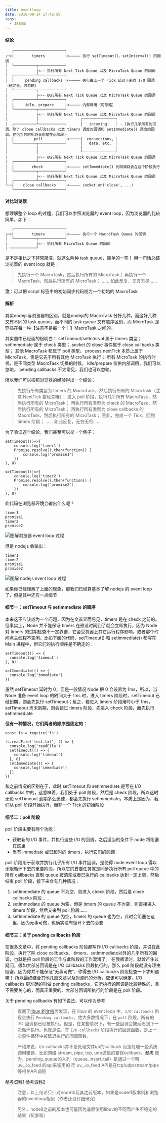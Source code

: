 ```yaml
---
title: eventloop
date: 2018-09-14 17:48:59
tags:
  - JS基础
---
```



#### 结论
```
   ┌───────────────────────┐
┌─>│        timers         │<————— 执行 setTimeout()、setInterval() 的回调
│  └──────────┬────────────┘
|             |<-- 执行所有 Next Tick Queue 以及 MicroTask Queue 的回调
│  ┌──────────┴────────────┐
│  │     pending callbacks │<————— 执行由上一个 Tick 延迟下来的 I/O 回调（待完善，可忽略）
│  └──────────┬────────────┘
|             |<-- 执行所有 Next Tick Queue 以及 MicroTask Queue 的回调
│  ┌──────────┴────────────┐
│  │     idle, prepare     │<————— 内部调用（可忽略）
│  └──────────┬────────────┘     
|             |<-- 执行所有 Next Tick Queue 以及 MicroTask Queue 的回调
|             |                   ┌───────────────┐
│  ┌──────────┴────────────┐      │   incoming:   │ - (执行几乎所有的回调，除了 close callbacks 以及 timers 调度的回调和 setImmediate() 调度的回调，在恰当的时机将会阻塞在此阶段)
│  │         poll          │<─────┤  connections, │ 
│  └──────────┬────────────┘      │   data, etc.  │ 
│             |                   |               | 
|             |                   └───────────────┘
|             |<-- 执行所有 Next Tick Queue 以及 MicroTask Queue 的回调
|  ┌──────────┴────────────┐      
│  │        check          │<————— setImmediate() 的回调将会在这个阶段执行
│  └──────────┬────────────┘
|             |<-- 执行所有 Next Tick Queue 以及 MicroTask Queue 的回调
│  ┌──────────┴────────────┐
└──┤    close callbacks    │<————— socket.on('close', ...)
   └───────────────────────┘
```

#### 对比浏览器
想理解整个 loop 的过程，我们可以参照浏览器的 event loop，因为浏览器的比较简单，如下：
```
   ┌───────────────────────┐
┌─>│        timers         │<————— 执行一个 MacroTask Queue 的回调
│  └──────────┬────────────┘
|             |<-- 执行所有 MicroTask Queue 的回调
| ────────────┘
```
是不是相比之下非常简洁，就这么两种 task queue，简单的一笔！
用一句话总结浏览器的 event loop 就是：

>先执行一个 MacroTask，然后执行所有的 MicroTask；
再执行一个 MacroTask，然后执行所有的 MicroTask；
……
如此反复，无穷无尽……

**注**：可以把 script 标签中的初始同步代码视为一个初始的 MacroTask


#### 解析
其实nodejs与浏览器的区别，就是nodejs的 MacroTask 分好几种，而这好几种又有不同的 task queue，而不同的 task queue 又有顺序区别，而 MicroTask 是穿插在每一种【注意不是每一个！】MacroTask 之间的。

其实图中已经画的很明白：
setTimeout/setInterval 属于 timers 类型；
setImmediate 属于 check 类型；
socket 的 close 事件属于 close callbacks 类型；
其他 MacroTask 都属于 poll 类型。
process.nextTick 本质上属于 MicroTask，但是它先于所有其他 MicroTask 执行；
所有 MicroTask 的执行时机，是不同类型 MacroTask 切换的时候。
idle/prepare 仅供内部调用，我们可以忽略。
pending callbacks 不太常见，我们也可以忽略。

所以我们可以按照浏览器的经验得出一个结论：
>先执行所有类型为 timers 的 MacroTask，然后执行所有的 MicroTask（注意 NextTick 要优先哦）；
进入 poll 阶段，执行几乎所有 MacroTask，然后执行所有的 MicroTask；
再执行所有类型为 check 的 MacroTask，然后执行所有的 MicroTask；
再执行所有类型为 close callbacks 的 MacroTask，然后执行所有的 MicroTask；
至此，完成一个 Tick，回到 timers 阶段；
……
如此反复，无穷无尽……

为了验证这个结论，我们甚至可以举一个例子：
```
setTimeout(()=>{
    console.log('timer1')
    Promise.resolve().then(function() {
        console.log('promise1')
    })
}, 0)

setTimeout(()=>{
    console.log('timer2')
    Promise.resolve().then(function() {
        console.log('promise2')
    })
}, 0)
```
此代码在浏览器环境会输出什么呢？
```
timer1
promise1
timer2
promise2
```
![图解浏览器 event loop 过程](http://upload-images.jianshu.io/upload_images/2707400-2968b449856af912.gif?imageMogr2/auto-orient/strip)

但是 nodejs 会输出：
```
timer1
timer2
promise1
promise2
```
![图解 nodejs event loop 过程](http://upload-images.jianshu.io/upload_images/2707400-781ed56509d40758.gif?imageMogr2/auto-orient/strip)


如果你已经理解了上面的现象，那我们已经算基本了解 nodejs 的 event loop 了，但是其中还有一点细节

#### 细节一：setTimeout 与 setImmediate 的顺序
本来这不应该成为一个问题，因为在文首显而易见，timers 是在 check 之前的。
但事实上，Node 并不能保证 timers 在预设时间到了就会立即执行，因为 Node 对 timers 的过期检查不一定靠谱，它会受机器上其它运行程序影响，或者那个时间点主线程不空闲。比如下面的代码，setTimeout() 和 setImmediate() 都写在 Main 进程中，但它们的执行顺序是不确定的：
```
setTimeout(() => {
  console.log('timeout')
}, 0)

setImmediate(() => {
  console.log('immediate')
})
```
虽然 setTimeout 延时为 0，但是一般情况 Node 把 0 会设置为 1ms，所以，当 Node 准备 event loop 的时间大于 1ms 时，进入 timers 阶段时，setTimeout 已经到期，则会先执行 setTimeout；反之，若进入 timers 阶段用时小于 1ms，setTimeout 尚未到期，则会错过 timers 阶段，先进入 check 阶段，而先执行 setImmediate

**但有一种情况，它们两者的顺序是固定的：**
```
const fs = require('fs')

fs.readFile('test.txt', () => {
  console.log('readFile')
  setTimeout(() => {
    console.log('timeout')
  }, 0)
  setImmediate(() => {
    console.log('immediate')
  })
})
```
和之前情况的区别在于，此时 setTimeout 和 setImmediate 是写在 I/O callbacks 中的，这意味着，我们处于 poll 阶段，然后是 check 阶段，所以这时无论 setTimeout 到期多么迅速，都会先执行 setImmediate。本质上是因为，我们从 poll 阶段开始执行，而非一个 Tick 的初始阶段

#### 细节二：poll 阶段
poll 阶段主要有两个功能：
* 获取新的 I/O 事件，并执行这些 I/O 的回调，之后适当的条件下 node 将阻塞在这里
* 当有 immediate 或已超时的 timers，执行它们的回调

poll 阶段用于获取并执行几乎所有 I/O 事件回调，是使得 node event loop 得以无限循环下去的重要阶段。所以它的首要任务就是同步执行所有 poll queue 中的所有 callbacks 直到 queue 被清空或者已执行的 callbacks 达到一定上限，然后结束 poll 阶段，接下来会有几种情况：
1. setImmediate 的 queue 不为空，则进入 check 阶段，然后是 close callbacks 阶段……
2. setImmediate 的 queue 为空，但是 timers 的 queue 不为空，则直接进入 timers 阶段，然后又来到 poll 阶段……
3. setImmediate 的 queue 为空，timers 的 queue 也为空，此时会阻塞在这里，因为无事可做，也确实没有循环下去的必要

#### 细节三：关于 pending callbacks 阶段
在很多文章中，将 pending callbacks 阶段都写作 I/O callbacks 阶段，并说在此阶段，执行了除 close callbacks、 timers、setImmediate以外的几乎所有的回调，也就是把 poll 阶段的工作与此阶段的工作混淆了。
在我阅读时，就曾产生过疑问，假如大部分回调是在 I/O callbacks 阶段执行的，那么 poll 阶段就没有理由阻塞，因为你并不能保证“无事可做”，你得去 I/O callbacks 阶段检查一下才知道嘛！
所以最终结合其他几篇文章以及对源码的分析，应该可以确定，I/O callbacks 更准确的叫做 pending callbacks，它所执行的回调是比较特殊的、且不需要关心的，而真正重要的、大部分回调所执行的阶段是在 poll 阶段。

关于 pending callbacks 有如下说法，可以作为参考
>查阅了[libuv 的文档](http://docs.libuv.org/en/v1.x/design.html#the-i-o-loop)后发现，在 libuv 的 event loop 中，`I/O callbacks` 阶段会执行 `Pending callbacks`。绝大多数情况下，在 `poll` 阶段，所有的 I/O 回调都已经被执行。但是，在某些情况下，有一些回调会被延迟到下一次循环执行。也就是说，在 `I/O callbacks` 阶段执行的回调函数，是上一次事件循环中被延迟执行的回调函数。

>严格来说，i/o callbacks并不是处理文件i/o的callback 而是处理一些系统调用错误，比如网络 stream, pipe, tcp, udp通信的错误callback。[参考](https://nodejs.org/en/docs/guides/event-loop-timers-and-nexttick/#i-o-callbacks) 因为，pending_queue的入列（queue_insert_tail）是通过一个叫 uv__io_feed 的api来调用的 而 uv__io_feed API是在tcp/udp/stream/pipe等相关API调用


[参考资料1](http://lynnelv.github.io/js-event-loop-nodejs)
[参考资料2](http://www.cnblogs.com/bingooo/p/6720540.html)

>注意，以上结论只针对node10及其之前版本，如果是node11版本则和浏览器的eventloop相似（作者还没仔细研究）

>另外，node8之前的版本也可能因为底层使用libuv的不同而产生不稳定的结果（坑爹啊）